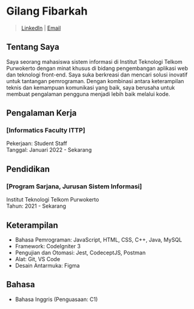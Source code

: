 # Gilang Fibarkah
> [LinkedIn](https://www.linkedin.com/in/gfibarkah13jud09/) | [Email](mailto:gilangfibarkah125@gmail.com) 

## Tentang Saya
Saya seorang mahasiswa sistem informasi di Institut Teknologi Telkom Purwokerto dengan minat khusus di bidang pengembangan aplikasi web dan teknologi front-end. Saya suka berkreasi dan mencari solusi inovatif untuk tantangan pemrograman. Dengan kombinasi antara keterampilan teknis dan kemampuan komunikasi yang baik, saya berusaha untuk membuat pengalaman pengguna menjadi lebih baik melalui kode.

## Pengalaman Kerja
### [Informatics Faculty ITTP]
Pekerjaan: Student Staff  
Tanggal: Januari 2022 - Sekarang

## Pendidikan
### [Program Sarjana, Jurusan Sistem Informasi]
Institut Teknologi Telkom Purwokerto  
Tahun: 2021 - Sekarang

## Keterampilan
- Bahasa Pemrograman: JavaScript, HTML, CSS, C++, Java, MySQL
- Framework: CodeIgniter 3
- Pengujian dan Otomasi: Jest, CodeceptJS, Postman
- Alat: Git, VS Code
- Desain Antarmuka: Figma

## Bahasa
- Bahasa Inggris (Penguasaan: C1)
